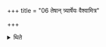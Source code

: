 +++
title = "06 तेषान् त्र्यार्षेयः वैश्वामित्र"

+++

<details><summary>थिते</summary>

6. There are three R̥ṣis of them. (The Hotr̥ says): O Vaiśvamitra, Madhucchandasa, Dhanañjayaya. (The Adhvaryu says): In the manner of Dhanañjaya, Madhucchandas, Viśvāmitra. 
</details>
